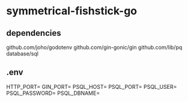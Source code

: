# symmetrical-fishstick-go

## dependencies 

github.com/joho/godotenv
github.com/gin-gonic/gin
github.com/lib/pq
database/sql

## .env 

HTTP_PORT=
GIN_PORT=
PSQL_HOST=
PSQL_PORT=
PSQL_USER=
PSQL_PASSWORD=
PSQL_DBNAME=
